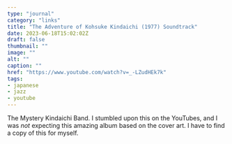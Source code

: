```yaml
---
type: "journal"
category: "links"
title: "The Adventure of Kohsuke Kindaichi (1977) Soundtrack"
date: 2023-06-18T15:02:02Z
draft: false
thumbnail: ""
image: ""
alt: ""
caption: ""
href: "https://www.youtube.com/watch?v=_-LZudHEk7k"
tags:
- japanese
- jazz
- youtube
---
```


The Mystery Kindaichi Band. I stumbled upon this on the YouTubes, and I was *not* expecting this amazing album based on the cover art. I have to find a copy of this for myself.
